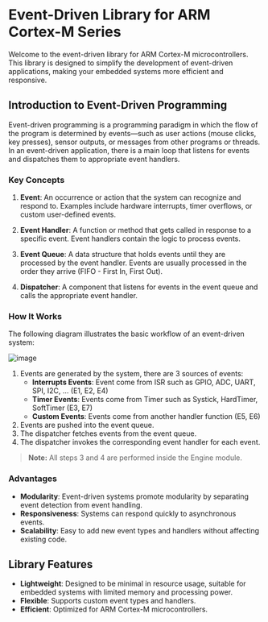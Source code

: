 # Event-Driven Library for ARM Cortex-M Series

Welcome to the event-driven library for ARM Cortex-M microcontrollers. This library is designed to simplify the development of event-driven applications, making your embedded systems more efficient and responsive.

## Introduction to Event-Driven Programming

Event-driven programming is a programming paradigm in which the flow of the program is determined by events—such as user actions (mouse clicks, key presses), sensor outputs, or messages from other programs or threads. In an event-driven application, there is a main loop that listens for events and dispatches them to appropriate event handlers.

### Key Concepts

1. **Event**: An occurrence or action that the system can recognize and respond to. Examples include hardware interrupts, timer overflows, or custom user-defined events.
   
2. **Event Handler**: A function or method that gets called in response to a specific event. Event handlers contain the logic to process events.

3. **Event Queue**: A data structure that holds events until they are processed by the event handler. Events are usually processed in the order they arrive (FIFO - First In, First Out).

4. **Dispatcher**: A component that listens for events in the event queue and calls the appropriate event handler.

### How It Works

The following diagram illustrates the basic workflow of an event-driven system:

![image](https://github.com/user-attachments/assets/89739d51-996a-4b5d-98b2-9eb4bca0734f)

1. Events are generated by the system, there are 3 sources of events:
   - **Interrupts Events**: Event come from ISR such as GPIO, ADC, UART, SPI, I2C, ... (E1, E2, E4)
   - **Timer Events**: Events come from Timer such as Systick, HardTimer, SoftTimer (E3, E7)
   - **Custom Events**: Events come from another handler function (E5, E6)
2. Events are pushed into the event queue.
3. The dispatcher fetches events from the event queue.
4. The dispatcher invokes the corresponding event handler for each event.

> **Note:** All steps 3 and 4 are performed inside the Engine module.

### Advantages

- **Modularity**: Event-driven systems promote modularity by separating event detection from event handling.
- **Responsiveness**: Systems can respond quickly to asynchronous events.
- **Scalability**: Easy to add new event types and handlers without affecting existing code.

## Library Features

- **Lightweight**: Designed to be minimal in resource usage, suitable for embedded systems with limited memory and processing power.
- **Flexible**: Supports custom event types and handlers.
- **Efficient**: Optimized for ARM Cortex-M microcontrollers.
